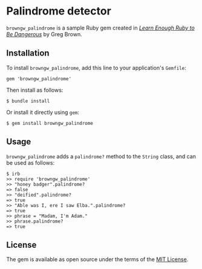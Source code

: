 # Palindrome detector

`browngw_palindrome` is a sample Ruby gem created in [*Learn Enough Ruby to Be Dangerous*](https://www.learnenough.com/ruby-tutorial) by Greg Brown.

## Installation

To install `browngw_palindrome`, add this line to your application's `Gemfile`:

```
gem 'browngw_palindrome'
```

Then install as follows:

```
$ bundle install
```

Or install it directly using `gem`:

```
$ gem install browngw_palindrome
```

## Usage

`browngw_palindrome` adds a `palindrome?` method to the `String` class, and can be used as follows:

```
$ irb
>> require 'browngw_palindrome'
>> "honey badger".palindrome?
=> false
>> "deified".palindrome?
=> true
>> "Able was I, ere I saw Elba.".palindrome?
=> true
>> phrase = "Madam, I'm Adam."
>> phrase.palindrome?
=> true
```

## License

The gem is available as open source under the terms of the [MIT License](https://opensource.org/licenses/MIT).
